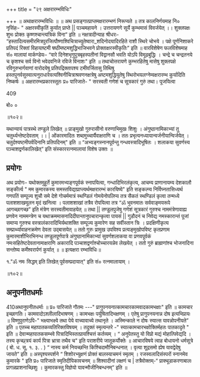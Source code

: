 +++
title = "२९ अक्षरारम्भविधिः"

+++
॥ अथाक्षरारम्भविधिः ॥ ॥ अथ प्रसङ्गात्प्राप्तमक्षरारम्भणं निरूप्यते ॥ तत्र कालनिर्णयमाह नि० नृसिंहः- " अक्षरस्वीकृतिं कुर्यात् प्राप्ते || पञ्चमहायने । उत्तरायणगे सूर्ये कुम्भमासं विवर्जयेत् ।। शुक्लपक्षः शुभः प्रोक्तः कृष्णश्चान्त्यत्रिकं विना” इति ॥ नक्षत्रादीन्याह श्रीधरः- “हस्तादित्यसमीरमित्रपुरजित्पौष्णाश्विचित्राच्युतेष्वारा_शदिनोदयादिरहिते राशौ स्थिरे चोभये । पक्षे पूर्णनिशाकरे प्रतिपदं रिक्तां विहायाष्टमी षष्ठीमष्टमशुद्धिभाजिभवने प्रोक्ताक्षरस्वीकृतिः” इति ॥ वारविशेषेण फलविशेषमाह सं० मालायां मार्कण्डेयः- “वारे दिनेशभृगुपुत्रबृहस्पतीनां विद्वानसौ भवति योऽपि विमूढबुद्धिः । चन्द्रे च चन्द्रतनये च कृशश्च सर्व विनो भवेदवनिजे रविजे विनाशः" इति ॥ तथाचोत्तरायणे कुम्भरहितेषु मासेषु शुक्लपक्षे रविगुरुभार्गवाणां वारोदयेषु प्रतिपद्रिक्तापश्य टमीवर्जितासु तिथिषु हस्तपुनर्वसुस्वात्यनुराधारेवत्यश्विनीचित्राश्रवणनक्षत्रेषु अष्टमशुद्धियुतेषु स्थिरोभयलग्नेम्वक्षरारम्भ कुर्यादिति निष्कर्षः ॥ अक्षरारम्भप्रकारस्तूतः प्र० पारिजाते- " सरस्वती गणेशं च सूत्रकारं गुरुं तथा। पूजयित्वा

409

बो० ०

॥१०२॥

यथान्यायं पात्रस्थे तण्डुले लिखेत् ॥ प्राङ्मुखो गुरुरासीनो वरुणाभिमुखः शिशुः । अंगुष्ठानामिकाभ्यां तु चतुर्थ्यन्तेष्टदेवताम् ।। | ओंकारमादितः शब्दमुच्चार्यैवाक्षराणि च । ततः प्रभृत्यनध्यायान्वर्जनीयान्विर्जयेत् । चतुर्दश्यष्टमीपर्वदिनानि प्रतिपदिनम्" इति ॥ “अभ्यङ्गस्नानपूर्वन्तु गन्धवस्त्रादिभूषितः । शलाकया सुवर्णस्य पञ्चाशद्वर्णकालिखेत्” इति संस्काररत्नमालायां विशेष उक्तः ॥
## प्रयोगः
अथ प्रयोगः- यथोक्तमुहूर्ते कुमारमभ्यङ्गपूर्वकं स्नापयित्वा, गन्धादिभिरलंकृत्य, आचम्य प्राणानायम्य देशकालौ सङ्कीर्त्य " मम कुमारकस्य समस्तविद्याप्राप्त्यर्थमक्षरारम्भं कारयिष्ये" इति सङ्कल्प्य निर्विघ्नतासिध्यर्थ गणपतिं सम्पूज्य शुचौ समे देशे गोचर्ममात्रं स्थण्डिलं गोमयेनोपलिप्य तत्र सैकतं स्थण्डिलं कृत्वा तन्मध्ये पलाशशाखमूलन मृदं खनित्वा । पलाशशाखां तत्रैव रोपयित्वा तत्र “ॐ भुवनमातः सर्ववाङ्मयरूपे आगच्छागच्छ” इति मंत्रेण सरस्वतीमावाहयेत् ॥ तथा || तण्डुलपुजेषु गणेशं सूत्रकारं गुरुश्च नाममंत्रेणावाह्य प्रणवेन नाममन्त्रेण च यथाक्रममासनादिदीपान्तानुपचारान्कृत्वा पायसं || गुडौदनं च निवेद्य नमस्कारान्तं पूजां समाप्य गुरुश्च वस्त्रालंकारादिभिर्यथाशक्ति सम्पूज्य कुमारेण सह सर्वीस्तान त्रिः । प्रदक्षिणीकृत्य सम्प्रार्थ्यावाहनक्रमेण देवता उद्बासयेत् ॥ ततो गुरुः प्रामुख उपविश्य प्रत्यङ्मुखोपविष्ट कृतप्रणाम कुमारमाशीभिरभिनन्ध तण्डुलपूर्णपात्रे अंगुष्ठानामिकाभ्यां सुवर्णशलाकया वा प्रणवपूर्वकं नमःसहितेष्टदेवतानामाक्षराणि अकारादि पञ्चाशद्वर्णाश्चोच्चारयन्नेव लेखयेत् । ततो गुरुं ब्राह्मणांश्च भोजनादिना सन्तोष्य कर्मेश्वरार्पणं कुर्यात् ॥ ॥ इत्यक्षरा रम्भाविधिः॥

१."ॐ नमः सिद्धम् इति लिखेत् पूर्वसम्प्रदायात्" इति सं० रत्नमालायाम् ।

॥१०२॥
## अनुपनीतधर्माः
410अथानुपनीतधर्माः ॥ प्र० पारिजाते गौतमः ---" प्रागुपनयनात्कामचारकामवादकामभक्षाः" इति ॥ कामचार इच्छागतिः। कामवादोऽश्लीलादिभाषणम् । कामभक्षः पर्युषितादिभक्षणम् । एतेषु प्रागुपनयनान्न दोष इत्यभिप्रायः ॥ विष्णुपुराणेऽपि-" भक्ष्याभक्ष्ये तथा पेये वाच्यावाच्ये तथानृते । अस्मिन्काले न दोषः स्यात्स यावन्नोपनीयते” इति ॥ एतच्च महापातकव्यतिरिक्तविषयम् । तदुक्तं स्मृत्यन्तरे -" स्यात्कामचारभक्षोक्तिर्महतः पातकादृते " इति ॥ देवान्महापातकसम्भवे पित्रादिभिस्तत्प्रायश्चित्तं कर्तव्यम् । “ अनुपेतस्तु यो विप्रो मद्यं मोहात्पिवेद्यदि । तस्य कृच्छ्त्रयं कार्य पित्रा भ्रात्रा तथैव च" इति पराशरीये जातूकर्योक्तेः ॥ आचारविषये त्वाह बोधायनो धर्मसूत्रे ( बो. ध. सू. १. ३. . ) “ नास्य कर्म नियच्छन्ति किश्चिदामौनिबन्धनात् । वृत्या शूद्रसमो ह्येष यावद्वेदेषु जायते” इति ॥ अस्पृश्यस्पर्शने “ शिशोरभ्युक्षणं प्रोक्तं बालस्याचमनं स्मृतम् । रजस्वलादिसंस्परों स्नानमेव कुमारके " इति प्र० पारिजाते स्मृतिदीपिकावचनम् ॥ शिश्वादीनां लक्षणं च | तत्रैवोक्तम्-“ प्राक्चूडाकरणाबालः प्रागन्नप्राशनाच्छिशुः । कुमारकस्तु विज्ञेयो यावन्मौजीनिबन्धनम्” इति ॥
